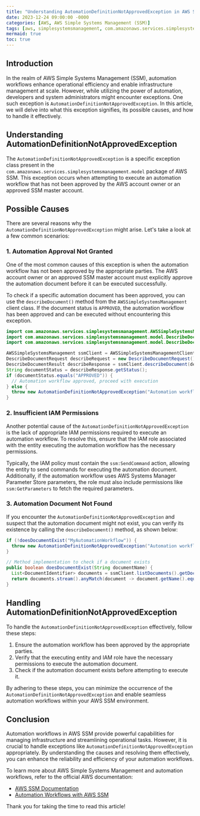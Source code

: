 ```yaml
---
title: "Understanding AutomationDefinitionNotApprovedException in AWS SSM"
date: 2023-12-24 09:00:00 -0000
categories: [AWS, AWS Simple Systems Management (SSM)]
tags: [aws, simplesystemsmanagement, com.amazonaws.services.simplesystemsmanagement.model]
mermaid: true
toc: true
---
```


## Introduction

In the realm of AWS Simple Systems Management (SSM), automation workflows enhance operational efficiency and enable infrastructure management at scale. However, while utilizing the power of automation, developers and system administrators might encounter exceptions. One such exception is `AutomationDefinitionNotApprovedException`. In this article, we will delve into what this exception signifies, its possible causes, and how to handle it effectively.

## Understanding AutomationDefinitionNotApprovedException

The `AutomationDefinitionNotApprovedException` is a specific exception class present in the `com.amazonaws.services.simplesystemsmanagement.model` package of AWS SSM. This exception occurs when attempting to execute an automation workflow that has not been approved by the AWS account owner or an approved SSM master account.

## Possible Causes

There are several reasons why the `AutomationDefinitionNotApprovedException` might arise. Let's take a look at a few common scenarios:

### 1. Automation Approval Not Granted

One of the most common causes of this exception is when the automation workflow has not been approved by the appropriate parties. The AWS account owner or an approved SSM master account must explicitly approve the automation document before it can be executed successfully.

To check if a specific automation document has been approved, you can use the `describeDocument()` method from the `AWSSimpleSystemsManagement` client class. If the document status is `APPROVED`, the automation workflow has been approved and can be executed without encountering this exception.

```java
import com.amazonaws.services.simplesystemsmanagement.AWSSimpleSystemsManagement;
import com.amazonaws.services.simplesystemsmanagement.model.DescribeDocumentRequest;
import com.amazonaws.services.simplesystemsmanagement.model.DescribeDocumentResult;

AWSSimpleSystemsManagement ssmClient = AWSSimpleSystemsManagementClientBuilder.standard().build();
DescribeDocumentRequest describeRequest = new DescribeDocumentRequest().withName("MyAutomationWorkflow");
DescribeDocumentResult describeResponse = ssmClient.describeDocument(describeRequest);
String documentStatus = describeResponse.getStatus();
if (documentStatus.equals("APPROVED")) {
  // Automation workflow approved, proceed with execution
} else {
  throw new AutomationDefinitionNotApprovedException("Automation workflow not approved.")
}
```

### 2. Insufficient IAM Permissions

Another potential cause of the `AutomationDefinitionNotApprovedException` is the lack of appropriate IAM permissions required to execute an automation workflow. To resolve this, ensure that the IAM role associated with the entity executing the automation workflow has the necessary permissions.

Typically, the IAM policy must contain the `ssm:SendCommand` action, allowing the entity to send commands for executing the automation document. Additionally, if the automation workflow uses AWS Systems Manager Parameter Store parameters, the role must also include permissions like `ssm:GetParameters` to fetch the required parameters.

### 3. Automation Document Not Found

If you encounter the `AutomationDefinitionNotApprovedException` and suspect that the automation document might not exist, you can verify its existence by calling the `describeDocument()` method, as shown below:

```java
if (!doesDocumentExist("MyAutomationWorkflow")) {
  throw new AutomationDefinitionNotApprovedException("Automation workflow not found.");
}

// Method implementation to check if a document exists
public boolean doesDocumentExist(String documentName) {
  List<DocumentIdentifier> documents = ssmClient.listDocuments().getDocumentIdentifiers();
  return documents.stream().anyMatch(document -> document.getName().equals(documentName));
}
```

## Handling AutomationDefinitionNotApprovedException

To handle the `AutomationDefinitionNotApprovedException` effectively, follow these steps:

1. Ensure the automation workflow has been approved by the appropriate parties.
2. Verify that the executing entity and IAM role have the necessary permissions to execute the automation document.
3. Check if the automation document exists before attempting to execute it.

By adhering to these steps, you can minimize the occurrence of the `AutomationDefinitionNotApprovedException` and enable seamless automation workflows within your AWS SSM environment.

## Conclusion

Automation workflows in AWS SSM provide powerful capabilities for managing infrastructure and streamlining operational tasks. However, it is crucial to handle exceptions like `AutomationDefinitionNotApprovedException` appropriately. By understanding the causes and resolving them effectively, you can enhance the reliability and efficiency of your automation workflows.

To learn more about AWS Simple Systems Management and automation workflows, refer to the official AWS documentation:

- [AWS SSM Documentation](https://aws.amazon.com/documentation/systems-manager/)
- [Automation Workflows with AWS SSM](https://docs.aws.amazon.com/systems-manager/latest/userguide/systems-manager-automation.html)

Thank you for taking the time to read this article!

